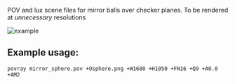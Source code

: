 POV and lux scene files for mirror balls over checker planes. To be rendered at *unnecessary* resolutions

![example](https://raw.github.com/zeroeth/gratuitous_raytracing/master/example.png)

Example usage:
--------------

    povray mirror_sphere.pov +Osphere.png +W1680 +H1050 +FN16 +Q9 +A0.0 +AM2
